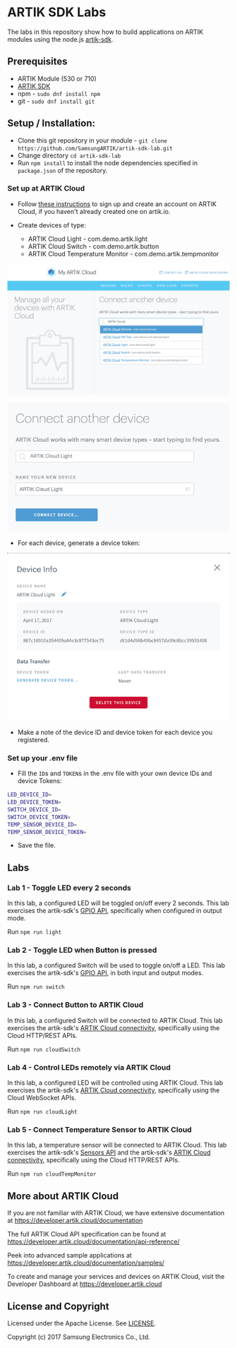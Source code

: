 # ARTIK SDK Labs

The labs in this repository show how to build applications on ARTIK modules using the node.js [artik-sdk](https://developer.artik.io/documentation/api/index.html). 

## Prerequisites
* ARTIK Module (530 or 710)
* [ARTIK SDK](https://developer.artik.io/documentation/api/index.html)
* npm - `sudo dnf install npm`
* git - `sudo dnf install git`

## Setup / Installation:

- Clone this git repository in your module - `git clone https://github.com/SamsungARTIK/artik-sdk-lab.git`
- Change directory `cd artik-sdk-lab`
- Run `npm install` to install the node dependencies specified in `package.json` of the repository.

### Set up at ARTIK Cloud

- Follow [these instructions](https://developer.artik.cloud/documentation/tools/web-tools.html#create-an-artik-cloud-account) to sign up and create an account on ARTIK Cloud, if you haven't already created one on artik.io.

- Create devices of type:
  * ARTIK Cloud Light - com.demo.artik.light
  * ARTIK Cloud Switch - com.demo.artik.button
  * ARTIK Cloud Temperature Monitor - com.demo.artik.tempmonitor

![Create Device 1](./img/create_device_1.png)

![Create Device 2](./img/create_device_2.png)


- For each device, generate a device token:

![Generate Device Token](./img/generate_device_token.png)

- Make a note of the device ID and device token for each device you registered.

### Set up your .env file

- Fill the `ID`s and `TOKEN`s in the .env file with your own device IDs and device Tokens:
~~~bash
LED_DEVICE_ID=
LED_DEVICE_TOKEN=
SWITCH_DEVICE_ID=
SWITCH_DEVICE_TOKEN=
TEMP_SENSOR_DEVICE_ID=
TEMP_SENSOR_DEVICE_TOKEN=
~~~

- Save the file.

## Labs

### Lab 1 - Toggle LED every 2 seconds

In this lab, a configured LED will be toggled on/off every 2 seconds. This lab exercises the  artik-sdk's [GPIO API](https://github.com/SamsungARTIK/artik-sdk/blob/master/doc/GPIO_README.md), specifically when configured in output mode.

Run `npm run light`

### Lab 2 - Toggle LED when Button is pressed

In this lab, a configured Switch will be used to toggle on/off a LED. This lab exercises the artik-sdk's [GPIO API](https://github.com/SamsungARTIK/artik-sdk/blob/master/doc/GPIO_README.md), in both input and output modes.

Run `npm run switch`

### Lab 3 - Connect Button to ARTIK Cloud

In this lab, a configured Switch will be connected to ARTIK Cloud. This lab exercises the artik-sdk's [ARTIK Cloud connectivity](https://github.com/SamsungARTIK/artik-sdk/blob/master/doc/CLOUD_README.md), specifically using the Cloud HTTP/REST APIs.

Run `npm run cloudSwitch`

### Lab 4 - Control LEDs remotely via ARTIK Cloud

In this lab, a configured LED will be controlled using ARTIK Cloud. This lab exercises the artik-sdk's [ARTIK Cloud connectivity](https://github.com/SamsungARTIK/artik-sdk/blob/master/doc/CLOUD_README.md), specifically using the Cloud WebSocket APIs.


Run `npm run cloudLight`

### Lab 5 - Connect Temperature Sensor to ARTIK Cloud

In this lab, a temperature sensor will be connected to ARTIK Cloud. This lab exercises the artik-sdk's [Sensors API](https://github.com/SamsungARTIK/artik-sdk/blob/master/doc/SENSOR_README.md) and the artik-sdk's [ARTIK Cloud connectivity](https://github.com/SamsungARTIK/artik-sdk/blob/master/doc/CLOUD_README.md), specifically using the Cloud HTTP/REST APIs.

Run `npm run cloudTempMonitor`


More about ARTIK Cloud
---------------

If you are not familiar with ARTIK Cloud, we have extensive documentation at https://developer.artik.cloud/documentation

The full ARTIK Cloud API specification can be found at https://developer.artik.cloud/documentation/api-reference/

Peek into advanced sample applications at https://developer.artik.cloud/documentation/samples/

To create and manage your services and devices on ARTIK Cloud, visit the Developer Dashboard at https://developer.artik.cloud

License and Copyright
---------------------

Licensed under the Apache License. See [LICENSE](LICENSE).

Copyright (c) 2017 Samsung Electronics Co., Ltd.
